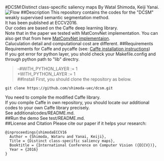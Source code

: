 #DCSM:Distinct class-specific saliency maps
By Watal Shimoda, Keiji Yanai.
![Flow](https://github.com/shimoda-uec/dcrm/blob/master/process.png "flow")
##Description
This repository contains the codes for the "DCSM" weakly supervised semantic segmentation method.  
It has been published at ECCV2016.  
Our codes are based on the Caffe deep learning library.  
Note that in the paper we tested with MatConvNet implementation.
You can also get that from here [MatConvNet implementaion](https://github.com/shimoda-uec/mat_dcsm).  
Caluculation detail and computational cost are different.
##Requirements
Requirements for Caffe and pycaffe (see: [Caffe installation instructions](http://caffe.berkeleyvision.org/))  
If you got error for python layer, you shold check your Makefile.config and through python path to "lib" directry.  

>-#WITH_PYTHON_LAYER := 1  
>+WITH_PYTHON_LAYER := 1  
##Install
First, you should clone the repository as below.  
```
git clone https://github.com/shimoda-uec/dcsm.git
```

You need to compile the modified Caffe library.  
If you compile Caffe in own repository, you should locate our additional codes to your own Caffe library precisely.  
See additionalcodes/README.md.  
##Run the demo
See test/README.md.  
##License and Citation
Please cite our paper if it helps your research:
```
@inproceedings{shimodaECCV16  
  Author = {Shimoda, Wataru and Yanai, Keiji},  
  Title = {Distinct class-specific saliency maps},  
  Booktitle = {International Conference on Computer Vision ({ECCV})},  
  Year = {2016}  
}  
```

